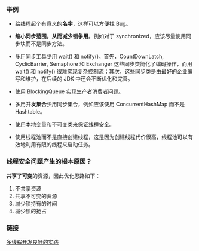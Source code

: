 ### 举例

- 给线程起个有意义的**名字**，这样可以方便找 Bug。

- **缩小同步范围，从而减少锁争用**。例如对于 synchronized，应该尽量使用同步块而不是同步方法。

- 多用同步工具少用 wait() 和 notify()。首先，CountDownLatch, CyclicBarrier, Semaphore 和 Exchanger 这些同步类简化了编码操作，而用 wait() 和 notify() 很难实现复杂控制流；其次，这些同步类是由最好的企业编写和维护，在后续的 JDK 中还会不断优化和完善。

- 使用 BlockingQueue 实现生产者消费者问题。

- 多用**并发集合**少用同步集合，例如应该使用 ConcurrentHashMap 而不是 Hashtable。

- 使用本地变量和不可变类来保证线程安全。

- 使用线程池而不是直接创建线程，这是因为创建线程代价很高，线程池可以有效地利用有限的线程来启动任务。

### 线程安全问题产生的根本原因？
**共享**了**可变**的资源，因此优化思路如下：

1. 不共享资源
2. 共享不可变的资源
3. 减少锁持有的时间
4. 减少锁的抢占

### 链接

[多线程开发良好的实践](https://github.com/CyC2018/CS-Notes/blob/master/notes/Java%20%E5%B9%B6%E5%8F%91.md#%E5%8D%81%E4%B8%89%E5%A4%9A%E7%BA%BF%E7%A8%8B%E5%BC%80%E5%8F%91%E8%89%AF%E5%A5%BD%E7%9A%84%E5%AE%9E%E8%B7%B5)